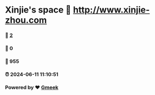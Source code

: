 # Xinjie's space :link: http://www.xinjie-zhou.com 
### :page_facing_up: [2](http://www.xinjie-zhou.com/tag.html) 
### :speech_balloon: 0 
### :hibiscus: 955 
### :alarm_clock: 2024-06-11 11:10:51 
### Powered by :heart: [Gmeek](https://github.com/Meekdai/Gmeek)
